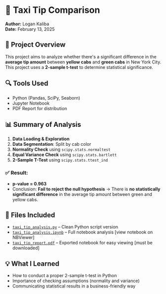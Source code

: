 # 🚕 Taxi Tip Comparison
**Author:** Logan Kaliba  
**Date:** February 13, 2025

## 🧠 Project Overview
This project aims to analyze whether there's a significant difference in the **average tip amount** between **yellow cabs** and **green cabs** in New York City. This project uses a **2-sample t-test** to determine statistical significance.

## 🔍 Tools Used
- Python (Pandas, SciPy, Seaborn)
- Jupyter Notebook
- PDF Report for distribution

## 📊 Summary of Analysis
1. **Data Loading & Exploration**
2. **Data Segmentation**: Split by cab color
3. **Normality Check** using `scipy.stats.normaltest`
4. **Equal Variance Check** using `scipy.stats.bartlett`
5. **2-Sample T-Test** using `scipy.stats.ttest_ind`

### ✅ Result:
- **p-value = 0.963**
- Conclusion: **Fail to reject the null hypothesis** → There is **no statistically significant difference** in the average tip amount between green and yellow cabs.

## 📁 Files Included
- [`taxi_tip_analysis.py`](./taxi_tip_analysis.py) – Clean Python script version
- [`taxi_tip_analysis.ipynb`](https://nbviewer.org/github/lkaliba/Data_Analysis_Portfolio/blob/main/taxi_tip_analysis/taxi_tip_analysis.ipynb) – Full notebook analysis [view notebook on NBViewer]    
- [`taxi_tip_report.pdf`](https://raw.githubusercontent.com/lkaliba/data_analysis_portfolio/main/path/to/scooter_analysis_report.pdf) – Exported notebook for easy viewing [must be downloaded]  

## 💡 What I Learned
- How to conduct a proper 2-sample t-test in Python  
- Importance of checking assumptions (normality and variance)  
- Communicating statistical results in a business-friendly way

